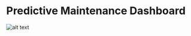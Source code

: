 # Predictive Maintenance Dashboard

![alt text](https://github.com/RabieKellou/Predictive_Maintenance_Dashboard/blob/main/public/predictive_maintenance.gif)
